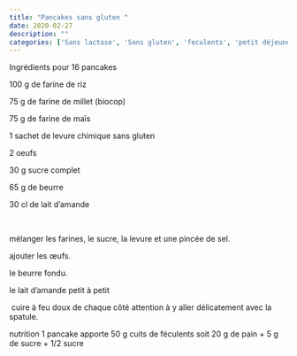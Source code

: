 ```yaml
---
title: "Pancakes sans gluten "
date: 2020-02-27
description: ""
categories: ['Sans lactose', 'Sans gluten', 'feculents', 'petit déjeuner']
---
```


          


Ingr&eacute;dients pour 16 pancakes

100 g de farine de riz

75 g de farine de millet (biocop)

75 g de farine de ma&iuml;s

1 sachet de levure chimique sans gluten

2 oeufs

30 g sucre complet

65 g de beurre

30 cl de lait d&rsquo;amande&nbsp;

&nbsp;

m&eacute;langer les farines, le sucre, la levure et une pinc&eacute;e de sel.

ajouter les &oelig;ufs.

le beurre fondu.

le lait d&rsquo;amande petit &agrave; petit

&nbsp;cuire &agrave; feu doux de chaque c&ocirc;t&eacute; attention &agrave; y aller d&eacute;licatement avec la spatule.

nutrition 1 pancake apporte 50 g cuits de f&eacute;culents soit 20 g de pain + 5 g de sucre + 1/2 sucre


                          
